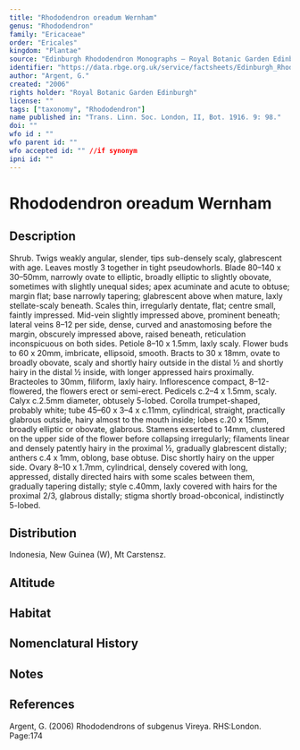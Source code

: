 ```yaml
---
title: "Rhododendron oreadum Wernham"
genus: "Rhododendron"
family: "Ericaceae"
order: "Ericales"
kingdom: "Plantae"
source: "Edinburgh Rhododendron Monographs – Royal Botanic Garden Edinburgh"
identifier: "https://data.rbge.org.uk/service/factsheets/Edinburgh_Rhododendron_Monographs.xhtml"
author: "Argent, G."
created: "2006"
rights holder: "Royal Botanic Garden Edinburgh"
license: ""
tags: ["taxonomy", "Rhododendron"]
name published in: "Trans. Linn. Soc. London, II, Bot. 1916. 9: 98."
doi: ""
wfo id : ""
wfo parent id: ""
wfo accepted id: "" //if synonym                      
ipni id: ""
---
```


                       

# Rhododendron oreadum Wernham

## Description
Shrub. Twigs weakly angular, slender, tips sub-densely scaly, glabrescent with age. Leaves mostly 3 together in tight pseudowhorls. Blade 80–140 x 30–50mm, narrowly ovate to elliptic, broadly elliptic to slightly obovate, sometimes with slightly unequal sides; apex acuminate and acute to obtuse; margin flat; base narrowly tapering; glabrescent above when mature, laxly stellate-scaly beneath. Scales thin, irregularly dentate, flat; centre small, faintly impressed. Mid-vein slightly impressed above, prominent beneath; lateral veins 8–12 per side, dense, curved and anastomosing before the margin, obscurely impressed above, raised beneath, reticulation inconspicuous on both sides. Petiole 8–10 x 1.5mm, laxly scaly. Flower buds to 60 x 20mm, imbricate, ellipsoid, smooth. Bracts to 30 x 18mm, ovate to broadly obovate, scaly and shortly hairy outside in the distal ½ and shortly hairy in the distal ½ inside, with longer appressed hairs proximally. Bracteoles to 30mm, filiform, laxly hairy. Inflor­escence compact, 8–12-flowered, the flowers erect or semi-erect. Pedicels c.2–4 x 1.5mm, scaly. Calyx c.2.5mm diameter, obtusely 5-lobed. Corolla trumpet-shaped, probably white; tube 45–60 x 3–4 x c.11mm, cylindrical, straight, practically glabrous outside, hairy almost to the mouth inside; lobes c.20 x 15mm, broadly elliptic or obovate, glabrous. Stamens exserted to 14mm, clustered on the upper side of the flower before collapsing irregularly; filaments linear and densely patently hairy in the proximal ½, gradually glabrescent distally; anthers c.4 x 1mm, oblong, base obtuse. Disc shortly hairy on the upper side. Ovary 8–10 x 1.7mm, cylindrical, densely covered with long, appressed, distally directed hairs with some scales between them, gradually tapering distally; style c.40mm, laxly covered with hairs for the proximal 2/3, glabrous distally; stigma shortly broad-obconical, indistinctly 5-lobed.

## Distribution
Indonesia, New Guinea (W), Mt Carstensz.

## Altitude


## Habitat


## Nomenclatural History

                       
## Notes


## References

Argent, G. (2006) Rhododendrons of subgenus Vireya. RHS:London. Page:174
